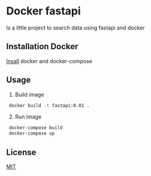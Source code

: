 # Docker fastapi

Is a little project to search data using fastapi and docker

## Installation Docker
[Insall](https://www.docker.com/) docker and docker-compose

## Usage

1. Build image

```bash
 docker build -t fastapi:0.01 .
```
2. Run image
```bash
 docker-compose build
 docker-compose up
```

## License

[MIT](https://choosealicense.com/licenses/mit/)
